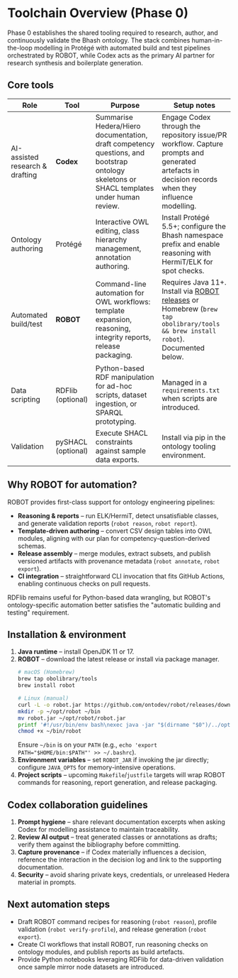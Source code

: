 # Toolchain Overview (Phase 0)

Phase 0 establishes the shared tooling required to research, author, and continuously validate the Bhash ontology.  The stack combines human-in-the-loop modelling in Protégé with automated build and test pipelines orchestrated by ROBOT, while Codex acts as the primary AI partner for research synthesis and boilerplate generation.

## Core tools

| Role | Tool | Purpose | Setup notes |
| ---- | ---- | ------- | ----------- |
| AI-assisted research & drafting | **Codex** | Summarise Hedera/Hiero documentation, draft competency questions, and bootstrap ontology skeletons or SHACL templates under human review. | Engage Codex through the repository issue/PR workflow. Capture prompts and generated artefacts in decision records when they influence modelling. |
| Ontology authoring | Protégé | Interactive OWL editing, class hierarchy management, annotation authoring. | Install Protégé 5.5+; configure the Bhash namespace prefix and enable reasoning with HermiT/ELK for spot checks. |
| Automated build/test | **ROBOT** | Command-line automation for OWL workflows: template expansion, reasoning, integrity reports, release packaging. | Requires Java 11+. Install via [ROBOT releases](https://github.com/ontodev/robot/releases) or Homebrew (`brew tap obolibrary/tools && brew install robot`). Documented below. |
| Data scripting | RDFlib (optional) | Python-based RDF manipulation for ad-hoc scripts, dataset ingestion, or SPARQL prototyping. | Managed in a `requirements.txt` when scripts are introduced. |
| Validation | pySHACL (optional) | Execute SHACL constraints against sample data exports. | Install via pip in the ontology tooling environment. |

## Why ROBOT for automation?

ROBOT provides first-class support for ontology engineering pipelines:

* **Reasoning & reports** – run ELK/HermiT, detect unsatisfiable classes, and generate validation reports (`robot reason`, `robot report`).
* **Template-driven authoring** – convert CSV design tables into OWL modules, aligning with our plan for competency-question-derived schemas.
* **Release assembly** – merge modules, extract subsets, and publish versioned artifacts with provenance metadata (`robot annotate`, `robot export`).
* **CI integration** – straightforward CLI invocation that fits GitHub Actions, enabling continuous checks on pull requests.

RDFlib remains useful for Python-based data wrangling, but ROBOT's ontology-specific automation better satisfies the "automatic building and testing" requirement.

## Installation & environment

1. **Java runtime** – install OpenJDK 11 or 17.
2. **ROBOT** – download the latest release or install via package manager.
   ```bash
   # macOS (Homebrew)
   brew tap obolibrary/tools
   brew install robot

   # Linux (manual)
   curl -L -o robot.jar https://github.com/ontodev/robot/releases/download/v1.9.5/robot.jar
   mkdir -p ~/opt/robot ~/bin
   mv robot.jar ~/opt/robot/robot.jar
   printf '#!/usr/bin/env bash\nexec java -jar "$(dirname "$0")/../opt/robot/robot.jar" "$@"\n' > ~/bin/robot
   chmod +x ~/bin/robot
   ```
   Ensure `~/bin` is on your `PATH` (e.g., `echo 'export PATH="$HOME/bin:$PATH"' >> ~/.bashrc`).
3. **Environment variables** – set `ROBOT_JAR` if invoking the jar directly; configure `JAVA_OPTS` for memory-intensive operations.
4. **Project scripts** – upcoming `Makefile`/`justfile` targets will wrap ROBOT commands for reasoning, report generation, and release packaging.

## Codex collaboration guidelines

1. **Prompt hygiene** – share relevant documentation excerpts when asking Codex for modelling assistance to maintain traceability.
2. **Review AI output** – treat generated classes or annotations as drafts; verify them against the bibliography before committing.
3. **Capture provenance** – if Codex materially influences a decision, reference the interaction in the decision log and link to the supporting documentation.
4. **Security** – avoid sharing private keys, credentials, or unreleased Hedera material in prompts.

## Next automation steps

* Draft ROBOT command recipes for reasoning (`robot reason`), profile validation (`robot verify-profile`), and release generation (`robot export`).
* Create CI workflows that install ROBOT, run reasoning checks on ontology modules, and publish reports as build artefacts.
* Provide Python notebooks leveraging RDFlib for data-driven validation once sample mirror node datasets are introduced.
